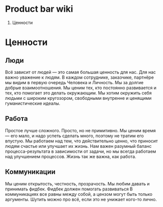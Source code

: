 # Product bar wiki

1. Ценности


# Ценности

## Люди 
Всё зависит от людей — это самая большая ценность для нас. Для нас важно уважение к людям. В каждом сотруднике, заказчике, партнёре мы видим в первую очередь Человека и Личность. Мы за долгие добрые взаимоотношения.
Мы ценим тех, кто постоянно развивается и тех, кто помогает это делать окружающим.
Мы хотим окружить себя людьми с широким кругозором, свободными внутренне и ценящими гуманистические идеалы.

## Работа
Простое лучше сложного. Просто, но не примитивно.
Мы ценим время — его мало, и надо успеть сделать много, поэтому не тратим его впустую.
Мы работаем над тем, что действительно ценно, что приносит людям счастье или улучшает их жизнь. 
Нам важен разумный баланс процесса-результата в зависимости от задачи, но мы всегда работаем над улучшением процессов. Жизнь так же важна, как работа.

## Коммуникации
Мы ценим открытость, честность, прозрачость. 
Мы любим давать и принимать фидбек. Фидбек должен помогать развиваться 
В коммуникациях все равны между собой, а цензом могут быть только аргументы.
Шутить можно про всё, если это не унижает кого-то лично.
